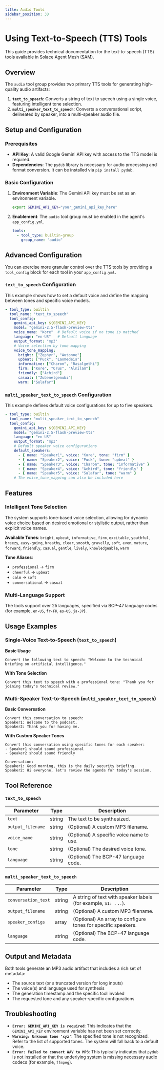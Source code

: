 ```yaml
---
title: Audio Tools
sidebar_position: 30
---
```


# Using Text-to-Speech (TTS) Tools

This guide provides technical documentation for the text-to-speech (TTS) tools available in Solace Agent Mesh (SAM).

## Overview

The `audio` tool group provides two primary TTS tools for generating high-quality audio artifacts:

1.  **`text_to_speech`**: Converts a string of text to speech using a single voice, featuring intelligent tone selection.
2.  **`multi_speaker_text_to_speech`**: Converts a conversational script, delineated by speaker, into a multi-speaker audio file.

## Setup and Configuration

### Prerequisites
- **API Key**: A valid Google Gemini API key with access to the TTS model is required.
- **Dependencies**: The `pydub` library is necessary for audio processing and format conversion. It can be installed via `pip install pydub`.

### Basic Configuration
1.  **Environment Variable**: The Gemini API key must be set as an environment variable.
    ```bash
    export GEMINI_API_KEY="your_gemini_api_key_here"
    ```
2.  **Enablement**: The `audio` tool group must be enabled in the agent's `app_config.yml`.
    ```yaml
    tools:
      - tool_type: builtin-group
        group_name: "audio"
    ```

## Advanced Configuration

You can exercise more granular control over the TTS tools by providing a `tool_config` block for each tool in your `app_config.yml`.

### `text_to_speech` Configuration

This example shows how to set a default voice and define the mapping between tones and specific voice models.

```yaml
- tool_type: builtin
  tool_name: "text_to_speech"
  tool_config:
    gemini_api_key: ${GEMINI_API_KEY}
    model: "gemini-2.5-flash-preview-tts"
    voice_name: "Kore"  # Default voice if no tone is matched
    language: "en-US"   # Default language
    output_format: "mp3"
    # Voice selection by tone mapping
    voice_tone_mapping:
      bright: ["Zephyr", "Autonoe"]
      upbeat: ["Puck", "Laomedeia"]
      informative: ["Charon", "Rasalgethi"]
      firm: ["Kore", "Orus", "Alnilam"]
      friendly: ["Achird"]
      casual: ["Zubenelgenubi"]
      warm: ["Sulafar"]
```

### `multi_speaker_text_to_speech` Configuration

This example defines default voice configurations for up to five speakers.

```yaml
- tool_type: builtin
  tool_name: "multi_speaker_text_to_speech"
  tool_config:
    gemini_api_key: ${GEMINI_API_KEY}
    model: "gemini-2.5-flash-preview-tts"
    language: "en-US"
    output_format: "mp3"
    # Default speaker voice configurations
    default_speakers:
      - { name: "Speaker1", voice: "Kore", tone: "firm" }
      - { name: "Speaker2", voice: "Puck", tone: "upbeat" }
      - { name: "Speaker3", voice: "Charon", tone: "informative" }
      - { name: "Speaker4", voice: "Achird", tone: "friendly" }
      - { name: "Speaker5", voice: "Sulafar", tone: "warm" }
    # The voice_tone_mapping can also be included here
```

## Features

### Intelligent Tone Selection
The system supports tone-based voice selection, allowing for dynamic voice choice based on desired emotional or stylistic output, rather than explicit voice names.

**Available Tones**:
`bright`, `upbeat`, `informative`, `firm`, `excitable`, `youthful`, `breezy`, `easy-going`, `breathy`, `clear`, `smooth`, `gravelly`, `soft`, `even`, `mature`, `forward`, `friendly`, `casual`, `gentle`, `lively`, `knowledgeable`, `warm`

**Tone Aliases**:
- `professional` → `firm`
- `cheerful` → `upbeat`
- `calm` → `soft`
- `conversational` → `casual`

### Multi-Language Support
The tools support over 25 languages, specified via BCP-47 language codes (for example, `en-US`, `fr-FR`, `es-US`, `ja-JP`).

## Usage Examples

### Single-Voice Text-to-Speech (`text_to_speech`)

**Basic Usage**
```
Convert the following text to speech: "Welcome to the technical briefing on artificial intelligence."
```

**With Tone Selection**
```
Convert this text to speech with a professional tone: "Thank you for joining today's technical review."
```

### Multi-Speaker Text-to-Speech (`multi_speaker_text_to_speech`)

**Basic Conversation**
```
Convert this conversation to speech:
Speaker1: Welcome to the podcast.
Speaker2: Thank you for having me.
```

**With Custom Speaker Tones**
```
Convert this conversation using specific tones for each speaker:
- Speaker1 should sound professional
- Speaker2 should sound friendly

Conversation:
Speaker1: Good morning, this is the daily security briefing.
Speaker2: Hi everyone, let's review the agenda for today's session.
```

## Tool Reference

### `text_to_speech`
| Parameter         | Type   | Description                   |
| ----------------- | ------ | ----------------------------- |
| `text`            | string | The text to be synthesized.   |
| `output_filename` | string | (Optional) A custom MP3 filename. |
| `voice_name`      | string | (Optional) A specific voice name to use. |
| `tone`            | string | (Optional) The desired voice tone.  |
| `language`        | string | (Optional) The BCP-47 language code. |

### `multi_speaker_text_to_speech`
| Parameter           | Type  | Description                               |
| ------------------- | ----- | ----------------------------------------- |
| `conversation_text` | string| A string of text with speaker labels (for example, `S1: ...`). |
| `output_filename`   | string| (Optional) A custom MP3 filename.           |
| `speaker_configs`   | array | (Optional) An array to configure tones for specific speakers.  |
| `language`          | string| (Optional) The BCP-47 language code.          |

## Output and Metadata

Both tools generate an MP3 audio artifact that includes a rich set of metadata:
- The source text (or a truncated version for long inputs)
- The voice(s) and language used for synthesis
- The generation timestamp and the specific tool invoked
- The requested tone and any speaker-specific configurations

## Troubleshooting

- **`Error: GEMINI_API_KEY is required`**: This indicates that the `GEMINI_API_KEY` environment variable has not been set correctly.
- **`Warning: Unknown tone 'xyz'`**: The specified tone is not recognized. Refer to the list of supported tones. The system will fall back to a default voice.
- **`Error: Failed to convert WAV to MP3`**: This typically indicates that `pydub` is not installed or that the underlying system is missing necessary audio codecs (for example, `ffmpeg`).

